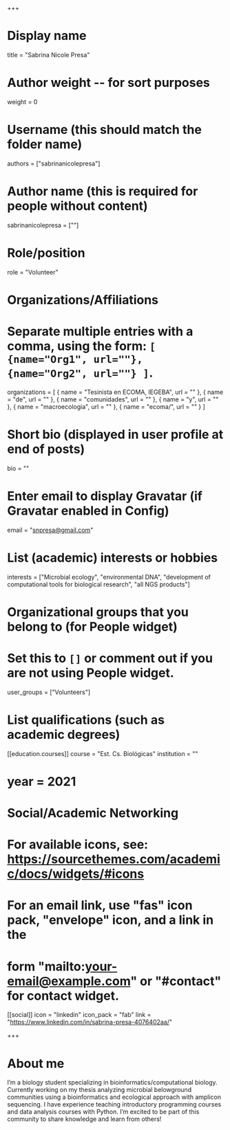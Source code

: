 +++
# Display name
title = "Sabrina Nicole Presa"

# Author weight -- for sort purposes
weight = 0

# Username (this should match the folder name)
authors = ["sabrinanicolepresa"]

# Author name (this is required for people without content)
sabrinanicolepresa = [""]

# Role/position
role = "Volunteer"

# Organizations/Affiliations
#   Separate multiple entries with a comma, using the form: `[ {name="Org1", url=""}, {name="Org2", url=""} ]`.
organizations = [ { name = "Tesinista en ECOMA, IEGEBA", url = "" }, { name = "de", url = "" }, { name = "comunidades", url = "" }, { name = "y", url = "" }, { name = "macroecologia", url = "" }, { name = "ecoma/", url = "" } ]

# Short bio (displayed in user profile at end of posts)
bio = ""

# Enter email to display Gravatar (if Gravatar enabled in Config)
email = "snpresa@gmail.com"

# List (academic) interests or hobbies
interests = ["Microbial ecology", "environmental DNA", "development of computational tools for biological research", "all NGS products"]             

# Organizational groups that you belong to (for People widget)
#   Set this to `[]` or comment out if you are not using People widget.
user_groups = ["Volunteers"]

# List qualifications (such as academic degrees)

[[education.courses]]
course = "Est. Cs. Biológicas"
institution = ""
# year = 2021

# Social/Academic Networking
# For available icons, see: https://sourcethemes.com/academic/docs/widgets/#icons
#   For an email link, use "fas" icon pack, "envelope" icon, and a link in the
#   form "mailto:your-email@example.com" or "#contact" for contact widget.

[[social]]
  icon = "linkedin"
  icon_pack = "fab"
  link = "https://www.linkedin.com/in/sabrina-presa-4076402aa/"

+++

# About me 

I’m a biology student specializing in bioinformatics/computational biology. Currently working on my thesis analyzing microbial belowground communities using a bioinformatics and ecological approach with amplicon sequencing. I have experience teaching introductory programming courses and data analysis courses with Python.  I’m excited to be part of this community to share knowledge and learn from others!
